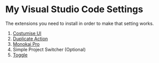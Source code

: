 # My Visual Studio Code Settings
The extensions you need to install in order to make that setting works.

 1. [Costumise UI](https://marketplace.visualstudio.com/items?itemName=iocave.customize-ui)
 2. [Duplicate Action](https://marketplace.visualstudio.com/items?itemName=mrmlnc.vscode-duplicate)
 3. [Monokai Pro](https://marketplace.visualstudio.com/items?itemName=monokai.theme-monokai-pro-vscode)
 4. Simple Project Switcher (Optional)
 5. [Toggle](https://marketplace.visualstudio.com/items?itemName=rebornix.toggle)

